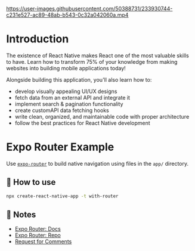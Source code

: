 https://user-images.githubusercontent.com/50388731/233930744-c231e527-ac89-48ab-b543-0c32a042060a.mp4

# Introduction

The existence of React Native makes React one of the most valuable skills to have. Learn how to transform 75% of your knowledge from making websites into building mobile applications today!

Alongside building this application, you'll also learn how to:

* develop visually appealing UI/UX designs
* fetch data from an external API and integrate it
* implement search & pagination functionality
* create customAPI data fetching hooks
* write clean, organized, and maintainable code with proper architecture
* follow the best practices for React Native development

# Expo Router Example

Use [`expo-router`](https://expo.github.io/router) to build native navigation using files in the `app/` directory.

## 🚀 How to use

```sh
npx create-react-native-app -t with-router
```

## 📝 Notes

- [Expo Router: Docs](https://expo.github.io/router)
- [Expo Router: Repo](https://github.com/expo/router)
- [Request for Comments](https://github.com/expo/router/discussions/1)
